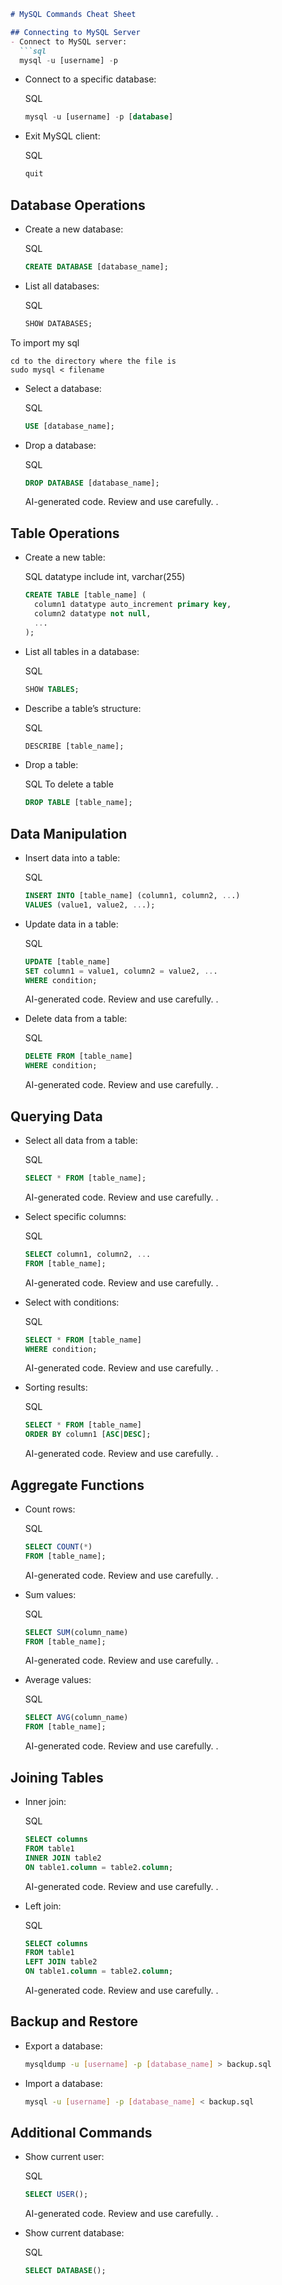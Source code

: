 
```markdown
# MySQL Commands Cheat Sheet

## Connecting to MySQL Server
- Connect to MySQL server:
  ```sql
  mysql -u [username] -p
```

- Connect to a specific database:
    
    SQL
    
    ```sql
    mysql -u [username] -p [database]
    ```
    
    
- Exit MySQL client:
    
    SQL
    
    ```sql
    quit
    ```
    
    

## Database Operations

- Create a new database:
    
    SQL
    
    ```sql
    CREATE DATABASE [database_name];
    ```
    
    
- List all databases:
    
    SQL
    
    ```sql
    SHOW DATABASES;
    ```
    

To import my sql 
```
cd to the directory where the file is
sudo mysql < filename
```

- Select a database:
    
    SQL    
    
    ```sql
    USE [database_name];
    ```
    
    
- Drop a database:
    
    SQL
    
    ```sql
    DROP DATABASE [database_name];
    ```
    
    AI-generated code. Review and use carefully. .
    

## Table Operations

- Create a new table:
    
    SQL
	 datatype include int, varchar(255)

    ```sql
    CREATE TABLE [table_name] (
      column1 datatype auto_increment primary key,
      column2 datatype not null,
      ...
    );
    ```
    
    
- List all tables in a database:
    
    SQL
    
    ```sql
    SHOW TABLES;
    ```
    
    
- Describe a table’s structure:
    
    SQL
    
    ```sql
    DESCRIBE [table_name];
    ```
    
    
- Drop a table:
    
    SQL  To delete a table
    
    ```sql
    DROP TABLE [table_name];
    ```
    
    

## Data Manipulation

- Insert data into a table:
    
    SQL
    
    ```sql
    INSERT INTO [table_name] (column1, column2, ...)
    VALUES (value1, value2, ...);
    ```
    
    
- Update data in a table:
    
    SQL
    
    ```sql
    UPDATE [table_name]
    SET column1 = value1, column2 = value2, ...
    WHERE condition;
    ```
    
    AI-generated code. Review and use carefully. .
    
- Delete data from a table:
    
    SQL
    
    ```sql
    DELETE FROM [table_name]
    WHERE condition;
    ```
    
    AI-generated code. Review and use carefully. .
    

## Querying Data

- Select all data from a table:
    
    SQL
    
    ```sql
    SELECT * FROM [table_name];
    ```
    
    AI-generated code. Review and use carefully. .
    
- Select specific columns:
    
    SQL
    
    ```sql
    SELECT column1, column2, ...
    FROM [table_name];
    ```
    
    AI-generated code. Review and use carefully. .
    
- Select with conditions:
    
    SQL
    
    ```sql
    SELECT * FROM [table_name]
    WHERE condition;
    ```
    
    AI-generated code. Review and use carefully. .
    
- Sorting results:
    
    SQL
    
    ```sql
    SELECT * FROM [table_name]
    ORDER BY column1 [ASC|DESC];
    ```
    
    AI-generated code. Review and use carefully. .
    

## Aggregate Functions

- Count rows:
    
    SQL
    
    ```sql
    SELECT COUNT(*)
    FROM [table_name];
    ```
    
    AI-generated code. Review and use carefully. .
    
- Sum values:
    
    SQL
    
    ```sql
    SELECT SUM(column_name)
    FROM [table_name];
    ```
    
    AI-generated code. Review and use carefully. .
    
- Average values:
    
    SQL
    
    ```sql
    SELECT AVG(column_name)
    FROM [table_name];
    ```
    
    AI-generated code. Review and use carefully. .
    

## Joining Tables

- Inner join:
    
    SQL
    
    ```sql
    SELECT columns
    FROM table1
    INNER JOIN table2
    ON table1.column = table2.column;
    ```
    
    AI-generated code. Review and use carefully. .
    
- Left join:
    
    SQL
    
    ```sql
    SELECT columns
    FROM table1
    LEFT JOIN table2
    ON table1.column = table2.column;
    ```
    
    AI-generated code. Review and use carefully. .
    

## Backup and Restore

- Export a database:
    
    ```bash
    mysqldump -u [username] -p [database_name] > backup.sql
    ```
    
- Import a database:
    
    ```bash
    mysql -u [username] -p [database_name] < backup.sql
    ```
    

## Additional Commands

- Show current user:
    
    SQL
    
    ```sql
    SELECT USER();
    ```
    
    AI-generated code. Review and use carefully. .
    
- Show current database:
    
    SQL
    
    ```sql
    SELECT DATABASE();
    ```